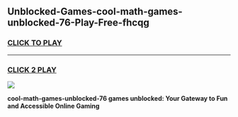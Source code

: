 
## Unblocked-Games-cool-math-games-unblocked-76-Play-Free-fhcqg
<h3>
<a href="https://premium76.site?title=cool-math-games-unblocked-76&ref=15A">CLICK TO PLAY</a></h3>
<hr>

<h3>
<a href="https://premium76.site?title=cool-math-games-unblocked-76&ref=15A">CLICK 2 PLAY</a>
  
</h3>

<a href="https://premium76.site?title=cool-math-games-unblocked-76&ref=15A"><img src="https://clearcache.store/games.png"></a>


**cool-math-games-unblocked-76 games unblocked: Your Gateway to Fun and Accessible Online Gaming**
